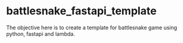# battlesnake_fastapi_template
The objective here is to create a template for battlesnake game using python, fastapi and lambda.
